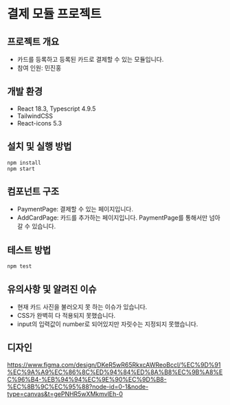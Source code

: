 # 결제 모듈 프로젝트

## 프로젝트 개요

- 카드를 등록하고 등록된 카드로 결제할 수 있는 모듈입니다.
- 참여 인원: 민진홍

## 개발 환경

- React 18.3, Typescript 4.9.5
- TailwindCSS
- React-icons 5.3 

## 설치 및 실행 방법

```
npm install
npm start
```

## 컴포넌트 구조

- PaymentPage: 결제할 수 있는 페이지입니다. 
- AddCardPage: 카드를 추가하는 페이지입니다. PaymentPage를 통해서만 넘아갈 수 있습니다.

## 테스트 방법

```
npm test
```

## 유의사항 및 알려진 이슈

- 현재 카드 사진을 불러오지 못 하는 이슈가 있습니다. 
- CSS가 완벽히 다 적용되지 못했습니다.
- input의 입력값이 number로 되어있지만 자릿수는 지정되지 못했습니다.

## 디자인
https://www.figma.com/design/DKeR5wR65RkxcAWReoBccl/%EC%9D%91%EC%9A%A9%EC%86%8C%ED%94%84%ED%8A%B8%EC%9B%A8%EC%96%B4-%EB%94%94%EC%9E%90%EC%9D%B8-%EC%8B%9C%EC%95%88?node-id=0-1&node-type=canvas&t=gePNHR5wXMkmvlEh-0

